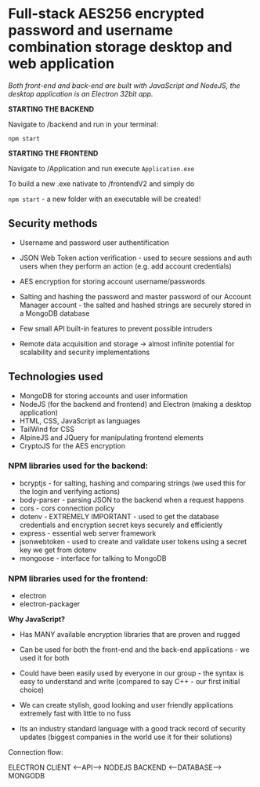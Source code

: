 # Full-stack AES256 encrypted password and username combination storage desktop and web application


*Both front-end and back-end are built with JavaScript and NodeJS, the desktop application is an Electron 32bit app.*



**STARTING THE BACKEND**


Navigate to /backend and run in your terminal:

```npm start```



**STARTING THE FRONTEND**


Navigate to /Application and run execute ```Application.exe```

To build a new .exe nativate to /frontendV2 and simply do

```npm start``` - a new folder with an executable will be created!




## Security methods

- Username and password user authentification

- JSON Web Token action verification - used to secure sessions and auth users when they perform an action (e.g. add account credentials)

- AES encryption for storing account username/passwords

- Salting and hashing the password and master password of our Account Manager account - the salted and hashed strings are securely stored in a MongoDB database

- Few small API built-in features to prevent possible intruders

- Remote data acquisition and storage -> almost infinite potential for scalability and security implementations

## Technologies used

- MongoDB for storing accounts and user information
- NodeJS (for the backend and frontend) and Electron (making a desktop application)
- HTML, CSS, JavaScript as languages
- TailWind for CSS 
- AlpineJS and JQuery for manipulating frontend elements
- CryptoJS for the AES encryption



### NPM libraries used for the backend:

- bcryptjs - for salting, hashing and comparing strings (we used this for the login and verifying actions)
- body-parser - parsing JSON to the backend when a request happens
- cors - cors connection policy
- dotenv - EXTREMELY IMPORTANT - used to get the database credentials and encryption secret keys securely and efficiently
- express - essential web server framework
- jsonwebtoken - used to create and validate user tokens using a secret key we get from dotenv
- mongoose - interface for talking to MongoDB

### NPM libraries used for the frontend:

- electron
- electron-packager



**Why JavaScript?**

- Has MANY available encryption libraries that are proven and rugged

- Can be used for both the front-end and the back-end applications - we used it for both

- Could have been easily used by everyone in our group - the syntax is easy to understand and write (compared to say C++ - our first initial choice)

- We can create stylish, good looking and user friendly applications extremely fast with little to no fuss

- Its an industry standard language with a good track record of security updates (biggest companies in the world use it for their solutions)



Connection flow:

ELECTRON CLIENT <--API--> NODEJS BACKEND <--DATABASE--> MONGODB
